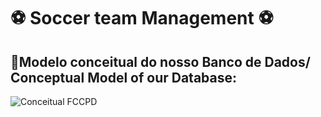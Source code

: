 # :soccer: Soccer team Management :soccer:
## :pushpin:Modelo conceitual do nosso Banco de Dados/ Conceptual Model of our Database:
![Conceitual FCCPD](https://github.com/user-attachments/assets/49d30eca-8f33-4673-bc0d-48818658b215)
